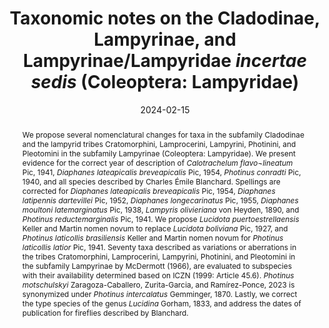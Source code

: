 ---
title: 'Taxonomic notes on the Cladodinae, Lampyrinae, and Lampyrinae/Lampyridae <i>incertae sedis</i> (Coleoptera: Lampyridae)'
date: '2024-02-15'
doi: ''
journal: Insecta Mundi
issue: '1032'
pagination: '1-16'
zoobank: 'urn:lsid:zoobank.org:pub:DCD31B02-DF17-4115-A9A8-A6CBB02D8684'

authors:
  - first_name: 'Oliver' 
    last_name: 'Keller'
    affiliation: 'Michigan Pathogen Biorepository Department of Ecology and Evolutionary Biology University of Michigan Ann Arbor, MI, 48109, U.S.A'
    email: 'okeller1977@gmail.com'
    orcid: 'https://orcid.org/0000-0001-5067-3316'

  - first_name: 'Gavin J.' 
    last_name: 'Martin'
    affiliation: 'Laramie County Community College 1400 E College Dr. Cheyenne, WY 82007, U.S.A.'
    email: 'gmartin@lccc.wy.edu'
    orcid: 'https://orcid.org/0000-0002-8989-2601'

download: 'https://drive.google.com/file/d/1ftjZ7wH3m5g-rDoXbWLy76_HuU0icKjx'

supplementary: ''

keywords:
  - ICZN
  - nomenclature
  - dates of publication
  - taxonomy
  - misspellings
  - subspecific or infrasubspecific rank

categories:
  - Coleoptera
  - Lampyridae
  - Cladodinae
  - Lampyrinae

references:
  - authors: Ballantyne LA, Keller O.
    year: 2021
    title: 'Emarginoptyx Ballantyne (Coleoptera: Lampyridae: Luciolinae) a replacement name for the firefly genus Emarginata Ballantyne, 2019. Insecta Mundi 0875'
    pages: 1–2
    doi: 
    url: 
    access: 

  - authors: Blanchard CÉ.
    year: 1844
    title: 'Insectes de l’Amérique méridionala. Recueillis par Alcide d’Orbigny et décrits par Emila Blanchard et Auguste Brullé. p. 97–112. In: Bertrand P (ed.), Voyage dans l’Amérique méridionale (le Brésil, la République orientale de L’Uruguay, la République Argentine, la Patagone, la République du Chili, la République de Bolivia, la République du Pérou), exécuté pendant les années 1826, 1827, 1828, 1829, 1830, 1831, 1832 et 1833, par Alcide D’Orbigny. Tome sixième. 2.e Partie: Insectes. Livrasison 77. V. Levrault; Strasbourg, France. '
    pages: (4) + 222 p. [+32 associated pls]
    doi: 
    url: 
    access: 

  - authors: Blanchard CÉ.
    year: 1845
    title: 'Insectes de l’Amérique méridionala. Recueillis par Alcide d’Orbigny et décrits par Emila Blanchard et Auguste Brullé. p. 113–152. In: Bertrand P (ed.), Voyage dans l’Amérique méridionale (le Brésil, la République orientale de L’Uruguay, la République Argentine, la Patagone, la République du Chili, la République de Bolivia, la République du Pérou), exécuté pendant les années 1826, 1827, 1828, 1829, 1830, 1831, 1832 et 1833, par Alcide D’Orbigny. Tome sixième. 2.e Partie: Insectes. Livrasison 78. V. Levrault; Strasbourg, France. '
    pages: (4) + 222 p. [+32 associated pls]
    doi: 
    url: 
    access: 

  - authors: Bousquet Y.
    year: 2016
    title: 'Litteratura Coleopterologica (1758–1900): A guide to selected books related to the taxonomy of Coleoptera with publication dates and notes. ZooKeys 583'
    pages: 1–776
    doi: 
    url: 
    access: 

  - authors: Geisthardt M.
    year: 1982
    title: 'Beitrag zur Kenntnis der Gattung Nyctophila Olivier, 1884 (Coleoptera, Lampyridae). Annales Historico-Naturales Musei Nationalis Hungarici 74'
    pages: 115–128
    doi: 
    url: 
    access: 

  - authors: Geisthardt M.
    year: 1990
    title: 'Bestimmungsschlüssel der Arten von Nyctophila Olivier (Coleoptera: Lampyridae) mit Neubeschreibungen und Anmerkungen. Stuttgarter Beiträge zur Naturkunde, Serie A (Biologie) 447'
    pages: 1–15
    doi: 
    url: 
    access: 

  - authors: Gemminger M.
    year: 1870
    title: 'Nachstehende Art- oder Gattungsnamen ändere ich, wie folgt, ab. Coleopterische Hefte 6'
    pages: 119–124
    doi: 
    url: 
    access: 

  - authors: Gorham HS.
    year: 1880
    title: 'Materials for a revision of the Lampyridae. The Transactions of the Entomological Society of London 1880'
    pages: 1–36
    doi: 
    url: 
    access: 

  - authors: Gorham HS.
    year: 1883
    title: 'Revision of the genera and species of Malacoderm Coleoptera of the Japanese fauna. The Transactions of the Entomological Society of London 1883'
    pages: 393–411
    doi: 
    url: 
    access: 

  - authors: Gorham HS.
    year: 1884
    title: 'Supplement. p. 249–276. In: Gorham HS (ed.), Biologia Centrali-Americana. Insecta. Coleoptera. Vol. III. Part 2. Malacodermata. R. H. Porter; London, United Kingdom'
    pages: i–xii + 372 p
    doi: 
    url: 
    access: 

  - authors: ICZN [International Commission of Zoological Nomenclature].
    year: 1999
    title: 'International Code of Zoological Nomenclature, Fourth Edition, adopted by the International Union of Biological Sciences. International Trust for Zoological Nomenclature; London'
    pages: xxix + 306 p
    doi: 
    url: 
    access: 

  - authors: Jeng M-L, Lai J, Yang P-S.
    year: 1999
    title: 'On the validity of the generic name Pyrocoelia Gorham (Coleoptera, Lampyridae, Lampyrinae), with a review of Taiwanese species. Japanese Journal of Systematic Entomology 5(2)'
    pages: 347–362
    doi: 
    url: 
    access: 

  - authors: Keller O.
    year: 2021
    title: 'Photinus davisae Keller, new replacement name for Photinus semiluteus Pic, 1940 (Coleoptera: Lampyridae). The Pan-Pacific Entomologist 97(3)'
    pages: 179–180
    doi: 
    url: 
    access: 

  - authors: Keller O.
    year: 2022
    title: 'On the firefly (Coleoptera: Lampyridae) species of Carl Linnaeus. Insecta Mundi 0962'
    pages: 1–5
    doi: 
    url: 
    access: 

  - authors: Keller O, Ballantyne LA.
    year: 2021
    title: 'Luciola lambkinae Keller and Ballantyne, new replacement name for Luciola roseicollis Pic, 1935 (Coleoptera: Lampyridae). Insecta Mundi 0874'
    pages: 1–3
    doi: 
    url: 
    access: 

  - authors: Keller O, Ballantyne LA.
    year: 2023
    title: 'Taxonomic notes on the Luciolinae (Coleoptera: Lampyridae). Insecta Mundi 0965'
    pages: 1–6
    doi: 
    url: 
    access: 

  - authors: Keller O, Branham MA.
    year: 2018a
    title: 'Notes on the Amydetinae (Coleoptera: Lampyridae) in McDermott’s 1966 catalogue of Lampyridae. Insecta Mundi 0628'
    pages: 1–6
    doi: 
    url: 
    access: 

  - authors: Keller O, Branham MA.
    year: 2018b
    title: 'Miscellaneous notes on the fireflies (Coleoptera: Lampyridae) in McDermott’s 1966 catalogue of Lampyridae. Insecta Mundi 0656'
    pages: 1–10
    doi: 
    url: 
    access: 

  - authors: Keller O, Branham MA.
    year: 2018c
    title: 'Miscellaneous notes on the fireflies (Coleoptera: Lampyridae) in McDermott’s 1966 catalogue of Lampyridae II. Insecta Mundi 0682'
    pages: 1–4
    doi: 
    url: 
    access: 

  - authors: Keller O, Branham MA.
    year: 2021
    title: 'A catalog of the Lampyridae (Coleoptera) of the West Indies. Zootaxa 4970(1)'
    pages: 53–105
    doi: 
    url: 
    access: 

  - authors: Keller O, Hinson KR.
    year: 2023
    title: 'Taxonomic notes on the Lamprohizinae, Ototretinae, Photurinae, and Psilocladinae (Coleoptera: Lampyridae). Insecta Mundi 0987'
    pages: 1–10
    doi: 
    url: 
    access: 

  - authors: Lacordaire JT.
    year: 1857
    title: 'Tribu II. Lampyrides. p. 304–341. In: Lacordaire JT (ed.), Histoire Naturelle des Insectes. Genera des Coléoptères ou exposé Méthodique et Critique de tous les Genres Proposes jusqu’ici dans cet Ordre d’Insectes. Volume 4. Librairie encyclopédique de Roret; Paris, France'
    pages: 579 p
    doi: 
    url: 
    access: 

  - authors: Lingafelter SW, Nearns EH.
    year: 2013
    title: 'Elucidating Article 45.6 of the International Code of Zoological Nomenclature: A dichotomous key for the determination of subspecific or infrasubspecific rank. Zootaxa 3709(6)'
    pages: 597–600
    doi: 
    url: 
    access: 

  - authors: Lucas R.
    year: 1920
    title: 'Catalogus alphabeticus generum et subgenerum Coleopterorum orbis terrarum totius. Pars I. Archiv für Naturgeschichte 84(4)'
    pages: 449–576
    doi: 
    url: 
    access: 

  - authors: Lucas MH.
    year: 1859
    title: 'Entomologie. p. 1–204. In: Laporte CFLNdCd (ed.), Animaux nouveaux ou rares recueillis pendant l’expédition dans les parties centrales de l’Amérique du sud, de Rio de Janeiro a Lima, et de Lima au para: exécutée par ordre du gouvernement Français pendant les années 1843 a 1847, sous la direction du Comte Francis de Castelnau. Chez P. Bertrand; Paris, France'
    pages: 204 p
    doi: 
    url: 
    access: 

  - authors: McDermott FA.
    year: 1964
    title: 'The taxonomy of the Lampyridae (Coleoptera). Transactions of the American Entomological Society 90(1)'
    pages: 1–72
    doi: 
    url: 
    access: 

  - authors: McDermott FA.
    year: 1966
    title: 'Lampyridae. p. 1–149. In: Steel WO (ed.), Coleopterorum Catalogus Supplementa, Pars 9. Uitgeverij Dr. W. Junk; Gravenhage, Netherlands'
    pages: 149 p
    doi: 
    url: 
    access: 

  - authors: Motschulsky V.
    year: 1854
    title: 'Lampyrides. Etudes Entomologiques 2'
    pages: 33–43
    doi: 
    url: 
    access: 

  - authors: Mutchler AJ.
    year: 1923a
    title: 'Notes on West Indian Lycidae and Lampyridae (Coleoptera), with descriptions of new forms. American Museum Novitates 60'
    pages: 1–13
    doi: 
    url: 
    access: 

  - authors: Mutchler AJ.
    year: 1923b
    title: 'Notes on West Indian Lampyridae and Cantharidae (Coleoptera), with descriptions of new forms. American Museum Novitates 63'
    pages: 1–9
    doi: 
    url: 
    access: 

  - authors: Olivier E.
    year: 1884
    title: 'Essai d’une révision des espèces européennes & circaméditerranéennes de la famille des Lampyrides. L’Abeille Journal d’Entomologie 22'
    pages: 1–54
    doi: 
    url: 
    access: 

  - authors: Olivier E.
    year: 1885
    title: 'Études sur les Lampyrides. Annales de la Société Entomologique de France, (6 série) 5'
    pages: 125–154
    doi: 
    url: 
    access: 

  - authors: Olivier E.
    year: 1886a
    title: 'Lampyrides nouveaux ou peu connus. Troisième Mémoire. Description des espéces nouvelles rapportées du Brésil. Revue d’Entomologie 5'
    pages: 1–8
    doi: 
    url: 
    access: 

  - authors: Olivier E.
    year: 1886b
    title: 'Révision du genre Pyrocoelia, Gorh. (Ordre des Coléoptères; famille des Lampyrides). Notes from the Leyden Museum 8'
    pages: 195–208
    doi: 
    url: 
    access: 

  - authors: Olivier E.
    year: 1886c
    title: 'Descriptions d’espèces nouvelles. p. 97–200. In: Baer GA (ed.), Catalogue des Coléoptères des Iles Philippines. Société Entomologique de France; Paris, France'
    pages: 480 p
    doi: 
    url: 
    access: 

  - authors: Olivier E.
    year: 1899
    title: 'Contribution à l’étude des Lampyrides [Col.] descriptions et observations. Bulletin de la Société Entomologique de France 1899'
    pages: 86–93
    doi: 
    url: 
    access: 

  - authors: Olivier E.
    year: 1907a
    title: 'Coleoptera. Fam. Lampyridae. p. 1–74. In: Wytsman PA (ed.), Genera Insectorum. Vol. VIII. Verteneuil & Desmet; Bruxelles, Belgium'
    pages: 74 p
    doi: 
    url: 
    access: 

  - authors: Olivier E.
    year: 1907b
    title: 'Descriptions de Lampyrides nouveaux. Revue Scientifique du Bourbonnais et du Centre de la France 20'
    pages: 175–181
    doi: 
    url: 
    access: 

  - authors: Olivier E.
    year: 1909a
    title: 'Notes sur les Lampyrides [Col]: espèces et variétés nouvelles. Bulletin de la Société Entomologique de France 1909(13)'
    pages: 221–223
    doi: 
    url: 
    access: 

  - authors: Olivier E.
    year: 1909b
    title: 'Descriptions de Lampyrides nouveaux. Annales de la Société Entomologique de Belgique 53'
    pages: 394–398
    doi: 
    url: 
    access: 

  - authors: Olivier E.
    year: 1910
    title: 'Lampyridae. p. 1–68. In: Schenkling S (ed.), Coleopterorum Catalogus, pars 9. W. Junk; Berlin, Germany'
    pages: 68 p
    doi: 
    url: 
    access: 

  - authors: Olivier E.
    year: 1911a
    title: 'Révision des Lampyrides. Revue Scientifique du Bourbonnais et du Centre de la France 24(2)'
    pages: 39–58
    doi: 
    url: 
    access: 

  - authors: Olivier E.
    year: 1911b
    title: 'Révision des Lampyrides. Revue Scientifique du Bourbonnais et du Centre de la France 24(3)'
    pages: 63–85
    doi: 
    url: 
    access: 

  - authors: Olivier E.
    year: 1912a
    title: 'Lampyrides faisant partie des collections du Musée de Washington. Annales de la Société de Belgique 56'
    pages: 24–27
    doi: 
    url: 
    access: 

  - authors: Olivier E.
    year: 1912b
    title: 'Descriptions de quelques Lampyrides [Col.] nouveaux de ma collection. Bulletin de la Société Entomologique de France 1912'
    pages: 170–172
    doi: 
    url: 
    access: 

  - authors: Olivier E.
    year: 1912c
    title: 'Contribution à la faune entomologique des Antilles. Lampyrides. Revue Scientifique du Bourbonnais et du Centre de la France 25(1)'
    pages: 18–34
    doi: 
    url: 
    access: 

  - authors: Pic M.
    year: 1911
    title: 'Coléoptères exotiques nouveaux ou peu connus. L’Échange 27(321)'
    pages: 164–167
    doi: 
    url: 
    access: 

  - authors: Pic M.
    year: 1921
    title: 'Voyage de M. G. Babault dans l’Afrique Orientale Anglaise. Rhipidocerides, Helodides, Malacodermes divers. p. 3–10. In: Pic M (ed.), Voyage de M. Guy Babault en Afrique Orientale (1912–1913). Résultats Scientifiques Insectes Coléoptères. Rhipidocerides, Helodides, Malacodermes Divers, Dermestides, Bruchides, Monommides, Hétéromères (ex parte) Hilophilides et Anthicides. Vol. 11. Lahure; Paris, France'
    pages: 32 p
    doi: 
    url: 
    access: 

  - authors: Pic M.
    year: 1927a
    title: 'Malacodermes exotiques. L’Échange 43(427)'
    pages: 37–40
    doi: 
    url: 
    access: 

  - authors: Pic M.
    year: 1927b
    title: 'Malacodermes exotiques. L’Échange 43(430)'
    pages: 49–52
    doi: 
    url: 
    access: 

  - authors: Pic M.
    year: 1929
    title: 'Malacodermes exotiques. L’Échange 45(437)'
    pages: 69–72
    doi: 
    url: 
    access: 

  - authors: Pic M.
    year: 1931a
    title: 'Malacodermes exotiques. L’Échange 47(445)'
    pages: 101–104
    doi: 
    url: 
    access: 

  - authors: Pic M.
    year: 1931b
    title: 'Coléoptères Malacodermes Hétéromères nouveaux. Revue de Zoologie et de Botanique Africaines 21'
    pages: 37–50
    doi: 
    url: 
    access: 

  - authors: Pic M.
    year: 1931c
    title: 'Nouveaux Coléoptères. Bulletin du Muséum d‘Histoire Naturelle (2 Série) 3'
    pages: 444–449
    doi: 
    url: 
    access: 

  - authors: Pic M.
    year: 1937a
    title: 'Malacodermes exotiques. L’Échange 53(468)'
    pages: 137–140
    doi: 
    url: 
    access: 

  - authors: Pic M.
    year: 1937b
    title: 'Malacodermes exotiques. L’Échange 53(469)'
    pages: 141–144
    doi: 
    url: 
    access: 

  - authors: Pic M.
    year: 1937c
    title: 'Coléoptères nouveaux de Chine. Notes d’Entomologie Chinoise 4'
    pages: 169–176
    doi: 
    url: 
    access: 

  - authors: Pic M.
    year: 1938a
    title: 'Malacodermes exotiques. L’Échange 54(471)'
    pages: 149–152
    doi: 
    url: 
    access: 

  - authors: Pic M.
    year: 1938b
    title: 'Malacodermes exotiques. L’Échange 54(474)'
    pages: 161–164
    doi: 
    url: 
    access: 

  - authors: Pic M.
    year: 1940a
    title: 'Opuscula martialis I. L’Échange Revue Linnéene Numéro Spécial 1'
    pages: 1–16
    doi: 
    url: 
    access: 

  - authors: Pic M.
    year: 1940b
    title: 'Diagnoses de Coléoptères exotiques. L’Échange 56(482)'
    pages: 15–16
    doi: 
    url: 
    access: 

  - authors: Pic M.
    year: 1941a
    title: 'Opuscula martialis II. L’Échange Revue Linnéene Numéro Spécial 1'
    pages: 1–16
    doi: 
    url: 
    access: 

  - authors: Pic M.
    year: 1941b
    title: 'Coleopteres du globe. L’Échange. Revue Linnéenne 57(486)'
    pages: 13–16
    doi: 
    url: 
    access: 

  - authors: Pic M.
    year: 1942
    title: 'Opuscula martialis VI. L’Échange. Revue Linnéenne Numéro Spécial 1'
    pages: 1–16
    doi: 
    url: 
    access: 

  - authors: Pic M.
    year: 1949
    title: 'Nouveaux Coléoptères de l’Ouest africain. Bulletin de l’Institut Française Noire 11'
    pages: 308–312
    doi: 
    url: 
    access: 

  - authors: Pic M.
    year: 1950
    title: 'Mise au point. Diversités Entomologiques 6'
    pages: 1–9
    doi: 
    url: 
    access: 

  - authors: Pic M.
    year: 1952
    title: 'Descriptions de Coléoptères nouveaux du Congo Belge. Bulletin et Annales de la Société Entomologique de Belgique 88'
    pages: 254–272
    doi: 
    url: 
    access: 

  - authors: Pic M.
    year: 1954
    title: 'Quatre Coléoptères nouveaux de Côte d’Ivoire. Bulletin de la Société Entomologique de France 59'
    pages: 146–147
    doi: 
    url: 
    access: 

  - authors: Pic M.
    year: 1955a
    title: 'Coléoptères nouveaux de Chine. Bulletin de la Société Entomologique de Mulhouse 11'
    pages: 25–26
    doi: 
    url: 
    access: 

  - authors: Pic M.
    year: 1955b
    title: 'Contributions à l’étude de la faune entomologique du Ruanda-Urundi (Mission P. Basilewsky 1953). LX. Coleoptera Lampyridae, Drilidae, Melyridae, Dasytidae, Cantharididae, Malachiidae. Annales du Musée Royal du Congo Belge 40'
    pages: 156–174
    doi: 
    url: 
    access: 

  - authors: Pic M.
    year: 1956
    title: 'Cantharididae et Lampyridae nouveau du Congo Belge (Coléoptères Malacodermes). Revue de Zoologie et de Botanique Africaines 53(1–2)'
    pages: 179–194
    doi: 
    url: 
    access: 

  - authors: Rey C.
    year: 1891
    title: 'Remarques en passant. L’Échange 7(83)'
    pages: 114–115
    doi: 
    url: 
    access: 

  - authors: Rosa SP.
    year: 2007
    title: 'Description of Photuris fulvipes (Blanchard) immatures (Coleoptera, Lampyridae, Photurinae) and bionomic aspects under laboratory conditions. Revista Brasileira de Entomologia 51(2)'
    pages: 125–130
    doi: 
    url: 
    access: 

  - authors: Souto PM, Campello-Gonçalves L, Khattar G, Mermudes JRM, Monteiro RF, Silveira LFLD.
    year: 2019
    title: 'How to design a predatory firefly? Lessons from the Photurinae (Coleoptera: Lampyridae). Zoologischer Anzeiger 278'
    pages: 1–13
    doi: 
    url: 
    access: 

  - authors: Heyden.
    year: 1890
    title: 'Beitrag zur Coleopteren-Fauna von Turkestan. Unter Mitwirkung der Herren Reitter und Weise. Deutsche Entomologische Zeitschrift 1890'
    pages: 353–367
    doi: 
    url: 
    access: 

  - authors: Zaragoza-Caballero S, López-Pérez S, Vega-Badillo V, Dominguez-León DE, Rodríguez-Mirón GM, González-Ramírez M, Gutiérrez-Carranza IG, Cifuentes-Ruiz P, Zurita-García ML.
    year: 2020
    title: 'Luciérnagas del centro de México (Coleoptera: Lampyridae): descripción de 37 especies nuevas. Revista Mexicana de Biodiversidad 91'
    pages: e913104
    doi: 
    url: 
    access: 

  - authors: Zaragoza-Caballero S, Zurita Garcia ML, Ramírez-Ponce A.
    year: 2023
    title: 'The on-off pattern in the evolution of the presence of bioluminescence in a derived lineage from fireflies of Mexico (Coleoptera, Lampyridae). Zoologischer Anzeiger 302'
    pages: 266–283
    doi: 
    url: 
    access: 

abstract: 'We propose several nomenclatural changes for taxa in the subfamily Cladodinae and the lampyrid tribes Cratomorphini, Lamprocerini, Lampyrini, Photinini, and Pleotomini in the subfamily Lampyrinae (Coleoptera: Lampyridae). We present evidence for the correct year of description of <i>Calotrachelum flavo¬lineatum </i>Pic, 1941, <i>Diaphanes lateapicalis breveapicalis </i>Pic, 1954, <i>Photinus conradti </i>Pic, 1940, and all species described by Charles Émile Blanchard. Spellings are corrected for <i>Diaphanes lateapicalis breveapicalis </i>Pic, 1954, <i>Diaphanes latipennis dartevillei </i>Pic, 1952, <i>Diaphanes longecarinatus </i>Pic, 1955, <i>Diaphanes moultoni latemarginatus </i>Pic, 1938, <i>Lampyris olivieriana </i>von Heyden, 1890, and <i>Photinus reductemarginalis </i>Pic, 1941. We propose <i>Lucidota puertoestrellaensis </i>Keller and Martin nomen novum to replace <i>Lucidota boliviana </i>Pic, 1927, and <i>Photinus laticollis brasiliensis </i>Keller and Martin nomen novum for <i>Photinus laticollis latior </i>Pic, 1941. Seventy taxa described as variations or aberrations in the tribes Cratomorphini, Lamprocerini, Lampyrini, Photinini, and Pleotomini in the subfamily Lampyrinae by McDermott (1966), are evaluated to subspecies with their availability determined based on ICZN (1999: Article 45.6). <i>Photinus motschulskyi </i>Zaragoza-Caballero, Zurita-Garcia, and Ramírez-Ponce, 2023 is synonymized under <i>Photinus intercalatus </i>Gemminger, 1870. Lastly, we correct the type species of the genus <i>Lucidina </i>Gorham, 1833, and address the dates of publication for fireflies described by Blanchard.'

---